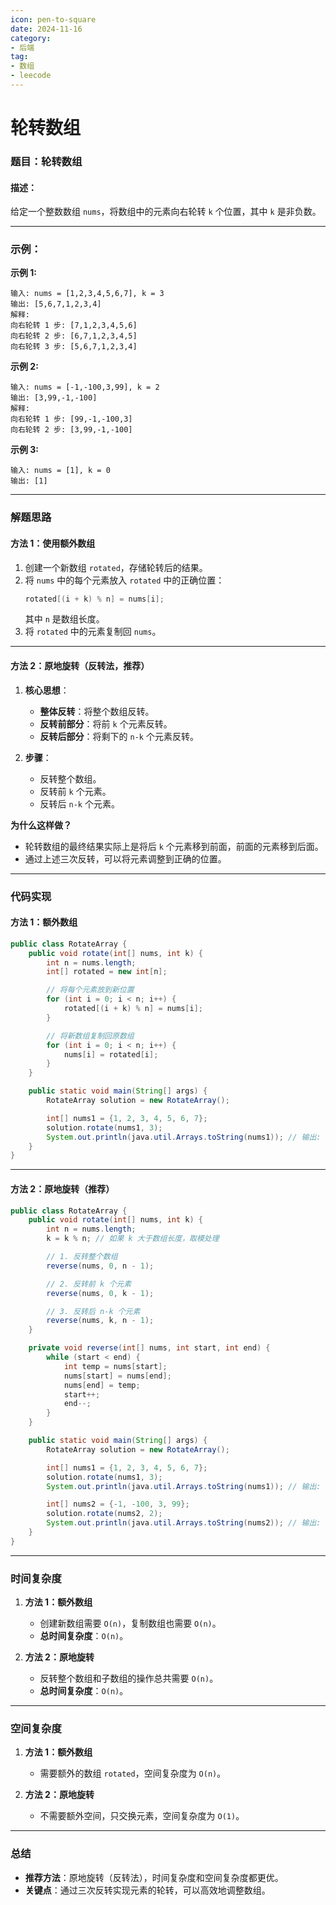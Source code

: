 ```yaml
---
icon: pen-to-square
date: 2024-11-16
category:
- 后端
tag:
- 数组
- leecode
---
```

# 轮转数组
### **题目：轮转数组**

#### **描述：**
给定一个整数数组 `nums`，将数组中的元素向右轮转 `k` 个位置，其中 `k` 是非负数。

---

### **示例：**

**示例 1:**
```
输入: nums = [1,2,3,4,5,6,7], k = 3
输出: [5,6,7,1,2,3,4]
解释:
向右轮转 1 步: [7,1,2,3,4,5,6]
向右轮转 2 步: [6,7,1,2,3,4,5]
向右轮转 3 步: [5,6,7,1,2,3,4]
```

**示例 2:**
```
输入: nums = [-1,-100,3,99], k = 2
输出: [3,99,-1,-100]
解释: 
向右轮转 1 步: [99,-1,-100,3]
向右轮转 2 步: [3,99,-1,-100]
```

**示例 3:**
```
输入: nums = [1], k = 0
输出: [1]
```

---

### **解题思路**

#### **方法 1：使用额外数组**

1. 创建一个新数组 `rotated`，存储轮转后的结果。
2. 将 `nums` 中的每个元素放入 `rotated` 中的正确位置：
   ```java
   rotated[(i + k) % n] = nums[i];
   ```
   其中 `n` 是数组长度。
3. 将 `rotated` 中的元素复制回 `nums`。

---

#### **方法 2：原地旋转（反转法，推荐）**

1. **核心思想**：
    - **整体反转**：将整个数组反转。
    - **反转前部分**：将前 `k` 个元素反转。
    - **反转后部分**：将剩下的 `n-k` 个元素反转。

2. **步骤**：
    - 反转整个数组。
    - 反转前 `k` 个元素。
    - 反转后 `n-k` 个元素。

**为什么这样做？**
- 轮转数组的最终结果实际上是将后 `k` 个元素移到前面，前面的元素移到后面。
- 通过上述三次反转，可以将元素调整到正确的位置。

---

### **代码实现**

#### 方法 1：额外数组

```java
public class RotateArray {
    public void rotate(int[] nums, int k) {
        int n = nums.length;
        int[] rotated = new int[n];

        // 将每个元素放到新位置
        for (int i = 0; i < n; i++) {
            rotated[(i + k) % n] = nums[i];
        }

        // 将新数组复制回原数组
        for (int i = 0; i < n; i++) {
            nums[i] = rotated[i];
        }
    }

    public static void main(String[] args) {
        RotateArray solution = new RotateArray();

        int[] nums1 = {1, 2, 3, 4, 5, 6, 7};
        solution.rotate(nums1, 3);
        System.out.println(java.util.Arrays.toString(nums1)); // 输出: [5,6,7,1,2,3,4]
    }
}
```

---

#### 方法 2：原地旋转（推荐）

```java
public class RotateArray {
    public void rotate(int[] nums, int k) {
        int n = nums.length;
        k = k % n; // 如果 k 大于数组长度，取模处理

        // 1. 反转整个数组
        reverse(nums, 0, n - 1);

        // 2. 反转前 k 个元素
        reverse(nums, 0, k - 1);

        // 3. 反转后 n-k 个元素
        reverse(nums, k, n - 1);
    }

    private void reverse(int[] nums, int start, int end) {
        while (start < end) {
            int temp = nums[start];
            nums[start] = nums[end];
            nums[end] = temp;
            start++;
            end--;
        }
    }

    public static void main(String[] args) {
        RotateArray solution = new RotateArray();

        int[] nums1 = {1, 2, 3, 4, 5, 6, 7};
        solution.rotate(nums1, 3);
        System.out.println(java.util.Arrays.toString(nums1)); // 输出: [5,6,7,1,2,3,4]

        int[] nums2 = {-1, -100, 3, 99};
        solution.rotate(nums2, 2);
        System.out.println(java.util.Arrays.toString(nums2)); // 输出: [3,99,-1,-100]
    }
}
```

---

### **时间复杂度**

1. **方法 1：额外数组**
    - 创建新数组需要 `O(n)`，复制数组也需要 `O(n)`。
    - **总时间复杂度**：`O(n)`。

2. **方法 2：原地旋转**
    - 反转整个数组和子数组的操作总共需要 `O(n)`。
    - **总时间复杂度**：`O(n)`。

---

### **空间复杂度**

1. **方法 1：额外数组**
    - 需要额外的数组 `rotated`，空间复杂度为 `O(n)`。

2. **方法 2：原地旋转**
    - 不需要额外空间，只交换元素，空间复杂度为 `O(1)`。

---

### **总结**

- **推荐方法**：原地旋转（反转法），时间复杂度和空间复杂度都更优。
- **关键点**：通过三次反转实现元素的轮转，可以高效地调整数组。

